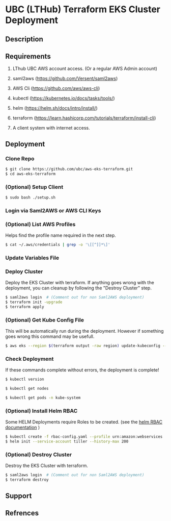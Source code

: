 # UBC (LTHub) Terraform EKS Cluster Deployment

## Description

## Requirements

1. LThub UBC AWS account access. (Or a regular AWS Admin account)

2. saml2aws (https://github.com/Versent/saml2aws)

3. AWS Cli (https://github.com/aws/aws-cli)

4. kubectl (https://kubernetes.io/docs/tasks/tools/)

5. helm (https://helm.sh/docs/intro/install/)

6. terraform (https://learn.hashicorp.com/tutorials/terraform/install-cli)

7. A client system with internet access. 

## Deployment 

### Clone Repo

   ```bash
   $ git clone https://github.com/ubc/aws-eks-terraform.git
   $ cd aws-eks-terraform
   ```

### (Optional) Setup Client

   ```bash
   $ sudo bash ./setup.sh
   ```

### Login via Saml2AWS or AWS CLI Keys

### (Optional) List AWS Profiles

   Helps find the profile name required in the next step.

   ```bash
   $ cat ~/.aws/credentials | grep -o '\[[^]]*\]'
   ```

### Update Variables File

### Deploy Cluster

  Deploy the EKS Cluster with terraform. If anything goes wrong with the deployment, you can cleanup by following the "Destroy Cluster" step.

   ```bash
   $ saml2aws login  # (Comment out for non Saml2AWS deployment) 
   $ terraform init -upgrade
   $ terraform apply
   ```

### (Optional) Get Kube Config File

   This will be automatically run during the deployment. However if something goes wrong this command may be usefull. 
   
   ```bash
   $ aws eks --region $(terraform output -raw region) update-kubeconfig --name $(terraform output -raw cluster_name) --profile $(terraform output -raw profile) && export KUBE_CONFIG_PATH=~/.kube/config && export KUBERNETES_MASTER=~/.kube/config
   ```   
   
### Check Deployment

   If these commands complete without errors, the deployment is complete!

   ```bash
   $ kubectl version
   ```
   
   ```bash
   $ kubectl get nodes
   ```
   
   ```bash
   $ kubectl get pods -n kube-system
   ```

### (Optional) Install Helm RBAC

 Some HELM Deployments require Roles to be created. (see the [helm RBAC documentation](https://helm.sh/docs/using_helm/#role-based-access-control) )
 
   ```bash
   $ kubectl create -f rbac-config.yaml --profile urn:amazon:webservices
   $ helm init --service-account tiller --history-max 200
   ```

### (Optional) Destroy Cluster

  Destroy the EKS Cluster with terraform.

   ```bash
   $ saml2aws login  # (Comment out for non Saml2AWS deployment) 
   $ terraform destroy
   ```

## Support

## Refrences
